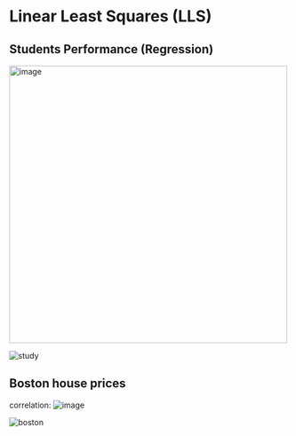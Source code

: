 # Linear Least Squares (LLS)

## Students Performance (Regression)

<img src="https://github.com/MSaberian/PyLearnMachineLearning/blob/main/PyLearnMLLLS/image.png" alt="image" width="500"/>

![study](https://github.com/MSaberian/PyLearnMachineLearning/assets/43343453/8c78e81f-522d-4fc2-a58f-eb369bc10118)

## Boston house prices

correlation:
![image](https://github.com/MSaberian/PyLearnMachineLearning/assets/43343453/be0a46c7-1ab5-4a94-ad27-eb47734ac9db)


![boston](https://github.com/MSaberian/PyLearnMachineLearning/assets/43343453/659bf7e8-d9de-43c1-a306-204bddb6729f)
